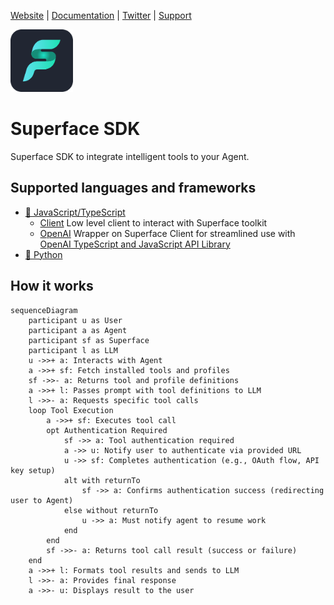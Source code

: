 [Website](https://superface.ai) | [Documentation](https://docs.superface.ai) | [Twitter](https://twitter.com/superfaceai) | [Support](https://superface.ai/support)

<img src="https://github.com/superfaceai/sdk/raw/main/docs/LogoGreen.png" alt="Superface" width="100" height="100">

# Superface SDK

Superface SDK to integrate intelligent tools to your Agent.

## Supported languages and frameworks

* [🦄 JavaScript/TypeScript](./typescript/)
  * [Client](./typescript/src/client/) Low level client to interact with Superface toolkit
  * [OpenAI](./typescript/src/openai/) Wrapper on Superface Client for streamlined use with [OpenAI TypeScript and JavaScript API Library](https://github.com/openai/openai-node)
* [🐍 Python](./python/)

## How it works

```mermaid
sequenceDiagram
    participant u as User
    participant a as Agent
    participant sf as Superface
    participant l as LLM
    u ->>+ a: Interacts with Agent
    a ->>+ sf: Fetch installed tools and profiles
    sf ->>- a: Returns tool and profile definitions
    a ->>+ l: Passes prompt with tool definitions to LLM
    l ->>- a: Requests specific tool calls
    loop Tool Execution
        a ->>+ sf: Executes tool call
        opt Authentication Required
            sf ->> a: Tool authentication required
            a ->> u: Notify user to authenticate via provided URL
            u ->> sf: Completes authentication (e.g., OAuth flow, API key setup)
            alt with returnTo
                sf ->> a: Confirms authentication success (redirecting user to Agent)
            else without returnTo
                u ->> a: Must notify agent to resume work
            end
        end
        sf ->>- a: Returns tool call result (success or failure)
    end
    a ->>+ l: Formats tool results and sends to LLM
    l ->>- a: Provides final response
    a ->>- u: Displays result to the user
```